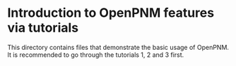 # Introduction to OpenPNM features via tutorials

This directory contains files that demonstrate the basic usage of OpenPNM.  It is recommended to go through the tutorials 1, 2 and 3 first.
